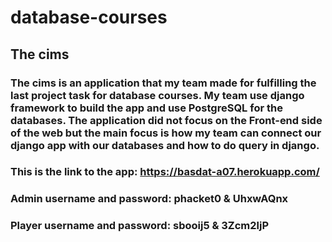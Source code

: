 # database-courses
## The cims
### The cims is an application that my team made for fulfilling the last project task for database courses. My team use django framework to build the app and use PostgreSQL for the databases. The application did not focus on the Front-end side of the web but the main focus is how my team can connect our django app with our  databases and how to do query in django.
### This is the link to the app: https://basdat-a07.herokuapp.com/
### Admin username and password: phacket0 & UhxwAQnx
### Player username and password: sbooij5 & 3Zcm2ljP
